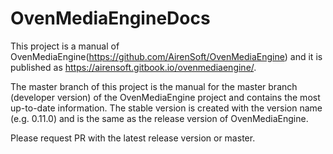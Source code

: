 # OvenMediaEngineDocs

This project is a manual of OvenMediaEngine(https://github.com/AirenSoft/OvenMediaEngine) and it is published as https://airensoft.gitbook.io/ovenmediaengine/.

The master branch of this project is the manual for the master branch (developer version) of the OvenMediaEngine project and contains the most up-to-date information.
The stable version is created with the version name (e.g. 0.11.0) and is the same as the release version of OvenMediaEngine.

Please request PR with the latest release version or master.
